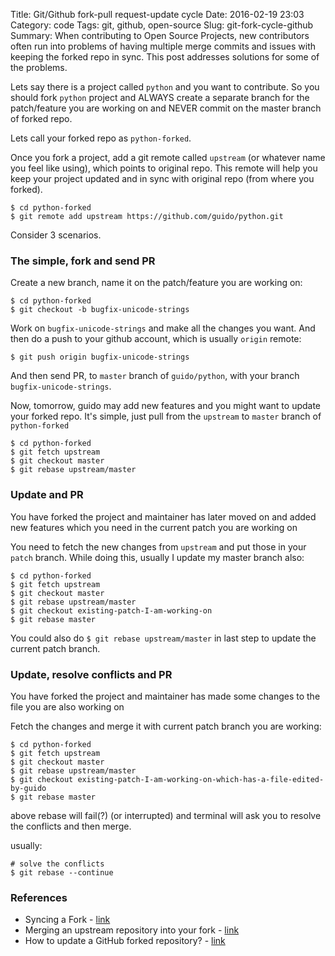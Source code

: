 Title: Git/Github fork-pull request-update cycle 
Date: 2016-02-19 23:03
Category: code
Tags: git, github, open-source
Slug: git-fork-cycle-github
Summary: When contributing to Open Source Projects, new contributors often run into problems of having multiple merge commits and issues with keeping the forked repo in sync. This post addresses solutions for some of the problems.

Lets say there is a project called `python` and you want to contribute. So you should fork `python` project and ALWAYS create a separate branch for the patch/feature you are working on and NEVER commit on the master branch of forked repo.

Lets call your forked repo as `python-forked`.

Once you fork a project, add a git remote called `upstream` (or whatever name you feel like using), which points to original repo. This remote will help you keep your project updated and in sync with original repo (from where you forked).

```
$ cd python-forked
$ git remote add upstream https://github.com/guido/python.git 
```

Consider 3 scenarios.

### The simple, fork and send PR

Create a new branch, name it on the patch/feature you are working on:

```
$ cd python-forked
$ git checkout -b bugfix-unicode-strings
```

Work on `bugfix-unicode-strings` and make all the changes you want. And then do a push to your github account, which is usually `origin` remote:

```
$ git push origin bugfix-unicode-strings
```

And then send PR, to `master` branch of `guido/python`, with your branch `bugfix-unicode-strings`.

Now, tomorrow, guido may add new features and you might want to update your forked repo. It's simple, just pull from the `upstream` to `master` branch of `python-forked`

```
$ cd python-forked
$ git fetch upstream
$ git checkout master
$ git rebase upstream/master
```

### Update and PR

You have forked the project and maintainer has later moved on and added new features which you need in the current patch you are working on

You need to fetch the new changes from `upstream` and put those in your `patch` branch. While doing this, usually I update my master branch also:

```
$ cd python-forked
$ git fetch upstream
$ git checkout master
$ git rebase upstream/master
$ git checkout existing-patch-I-am-working-on
$ git rebase master
```

You could also do `$ git rebase upstream/master` in last step to update the current patch branch. 

### Update, resolve conflicts and PR

You have forked the project and maintainer has made some changes to the file you are also working on

Fetch the changes and merge it with current patch branch you are working:

```
$ cd python-forked
$ git fetch upstream
$ git checkout master
$ git rebase upstream/master
$ git checkout existing-patch-I-am-working-on-which-has-a-file-edited-by-guido
$ git rebase master
```

above rebase will fail(?) (or interrupted) and terminal will ask you to resolve the conflicts and then merge.

usually:

```
# solve the conflicts
$ git rebase --continue
```

### References

- Syncing a Fork - [link](https://help.github.com/articles/syncing-a-fork/)
- Merging an upstream repository into your fork - [link](https://help.github.com/articles/merging-an-upstream-repository-into-your-fork/)
- How to update a GitHub forked repository? - [link](http://stackoverflow.com/questions/7244321/how-to-update-a-github-forked-repository)
